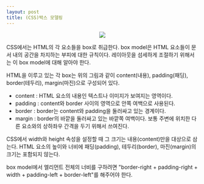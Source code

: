 ```yaml
---
layout: post
title: (CSS)박스 모델링
---
```


<center><img src="https://hyeyeong1011.github.io/fhg/img/box.png"></center>

CSS에서는 HTML의 각 요소들을 box로 취급한다. box model은 HTML 요소들이 문서 내의 공간을 차지하는 부피에 대한 규칙이다. 
레이아웃을 섬세하게 조절하기 위해서는 이 box model에 대해 알아야 한다.

HTML을 이루고 있는 각 box는 위의 그림과 같이 content(내용), padding(패딩), border(테두리), margin(마진)으로 구성되어 있다.   





* content : HTML 요소의 내용인 텍스트나 이미지가 보여지는 영역이다.
* padding : content와 border 사이의 영역으로 안쪽 여백으로 사용된다.
* border : border는 content와 padding을 둘러싸고 있는 경계이다.
* margin : border의 바깥을 둘러싸고 있는 바깥쪽 여백이다. 보통 주변에 위치한 다른 요소와의 상하좌우 간격을 두기 위해서 쓰여진다.


CSS에서 width와 height 속성을 설정할 때 그 크기는 내용(content)만을 대상으로 삼는다. HTML 요소의 높이와 너비에 패딩(padding), 테두리(border), 마진(margin)의 크기는 포함되지 않는다.

box model에서 엘리먼트 전체의 너비를 구하려면 "border-right + padding-right + width + padding-left + border-left"를 해주어야 한다. 

